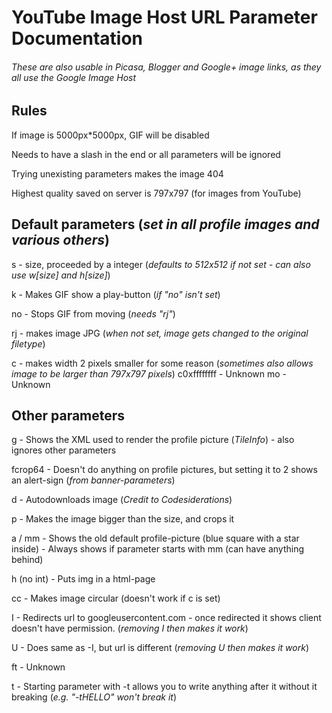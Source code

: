 # YouTube Image Host URL Parameter Documentation
###### These are also usable in Picasa, Blogger and Google+ image links, as they all use the Google Image Host

## Rules

If image is 5000px*5000px, GIF will be disabled

Needs to have a slash in the end or all parameters will be ignored

Trying unexisting parameters makes the image 404

Highest quality saved on server is 797x797 (for images from YouTube)

## Default parameters (_set in all profile images and various others_)

s - size, proceeded by a integer (_defaults to 512x512 if not set - can also use w\[size] and h\[size]_)

k - Makes GIF show a play-button (_if "no" isn't set_)

no - Stops GIF from moving (_needs "rj"_)

rj - makes image JPG (_when not set, image gets changed to the original filetype_)

c - makes width 2 pixels smaller for some reason (_sometimes also allows image to be larger than 797x797 pixels_)
c0xffffffff - Unknown
mo - Unknown

## Other parameters

g - Shows the XML used to render the profile picture (_TileInfo_) - also ignores other parameters

fcrop64 - Doesn't do anything on profile pictures, but setting it to 2 shows an alert-sign (_from banner-parameters_)

d - Autodownloads image (_Credit to Codesiderations_)

p - Makes the image bigger than the size, and crops it

a / mm - Shows the old default profile-picture (blue square with a star inside) - Always shows if parameter starts with mm (can have anything behind)

h (no int) - Puts img in a html-page

cc - Makes image circular (doesn't work if c is set)

I - Redirects url to googleusercontent.com - once redirected it shows client doesn't have permission. (_removing I then makes it work_)

U - Does same as -I, but url is different (_removing U then makes it work_)

ft - Unknown

t - Starting parameter with -t allows you to write anything after it without it breaking (_e.g. "-tHELLO" won't break it_)
